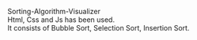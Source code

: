 Sorting-Algorithm-Visualizer
<br>
Html, Css and Js has been used.
<br>
It consists of Bubble Sort, Selection Sort, Insertion Sort.